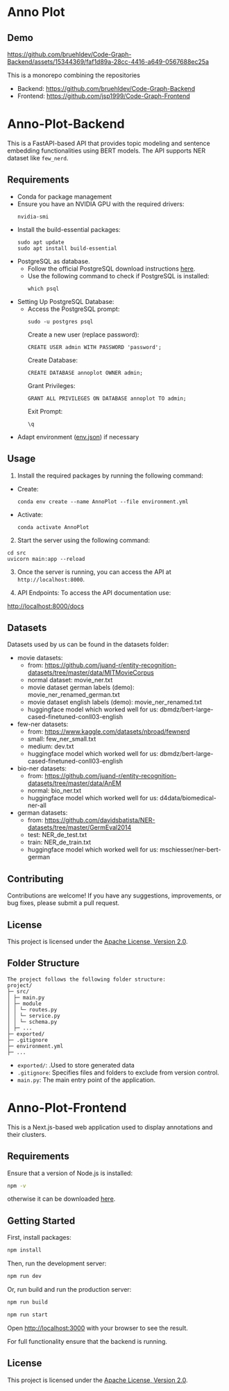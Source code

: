 # Anno Plot

## Demo
https://github.com/bruehldev/Code-Graph-Backend/assets/15344369/faf1d89a-28cc-4416-a649-0567688ec25a


This is a monorepo combining the repositories

- Backend: https://github.com/bruehldev/Code-Graph-Backend
- Frontend: https://github.com/jsp1999/Code-Graph-Frontend

# Anno-Plot-Backend

This is a FastAPI-based API that provides topic modeling and sentence embedding functionalities using BERT models. The API supports NER dataset like `few_nerd`. 


## Requirements
- Conda for package management
- Ensure you have an NVIDIA GPU with the required drivers:
  ```
  nvidia-smi
  ```
- Install the build-essential packages:
  ```
  sudo apt update
  sudo apt install build-essential
  ```
- PostgreSQL as database.
  - Follow the official PostgreSQL download instructions [here](https://www.postgresql.org/download/).
  - Use the following command to check if PostgreSQL is installed:
    ```
    which psql
    ```
- Setting Up PostgreSQL Database:
  - Access the PostgreSQL prompt:
    ```
    sudo -u postgres psql
    ```
    Create a new user (replace password):
    ```
    CREATE USER admin WITH PASSWORD 'password';
    ```
    Create Database:
    ```
    CREATE DATABASE annoplot OWNER admin;
    ```
    Grant Privileges:
    ```
    GRANT ALL PRIVILEGES ON DATABASE annoplot TO admin;
    ```
    Exit Prompt:
    ```
    \q
    ```
- Adapt environment ([env.json](https://github.com/uhh-lt/anno-plot/blob/main/backend/env.json)) if necessary    

## Usage

1. Install the required packages by running the following command:
  - Create:
    ```
    conda env create --name AnnoPlot --file environment.yml
    ```
  - Activate:
    ```
    conda activate AnnoPlot
    ```

2. Start the server using the following command:
```
cd src
uvicorn main:app --reload
```

3. Once the server is running, you can access the API at `http://localhost:8000`.

4. API Endpoints:
To access the API documentation use:

[http://localhost:8000/docs](http://localhost:8000/docs)


## Datasets
Datasets used by us can be found in the datasets folder:
- movie datasets:
  - from: https://github.com/juand-r/entity-recognition-datasets/tree/master/data/MITMovieCorpus
  - normal dataset: movie_ner.txt
  - movie dataset german labels (demo): movie_ner_renamed_german.txt
  - movie dataset english labels (demo): movie_ner_renamed.txt
  - huggingface model which worked well for us: dbmdz/bert-large-cased-finetuned-conll03-english
- few-ner datasets:
  - from: https://www.kaggle.com/datasets/nbroad/fewnerd
  - small: few_ner_small.txt
  - medium: dev.txt
  - huggingface model which worked well for us: dbmdz/bert-large-cased-finetuned-conll03-english
- bio-ner datasets:
  - from: https://github.com/juand-r/entity-recognition-datasets/tree/master/data/AnEM
  - normal: bio_ner.txt
  - huggingface model which worked well for us: d4data/biomedical-ner-all
- german datasets:
  - from: https://github.com/davidsbatista/NER-datasets/tree/master/GermEval2014
  - test: NER_de_test.txt
  - train: NER_de_train.txt
  - huggingface model which worked well for us: mschiesser/ner-bert-german


## Contributing

Contributions are welcome! If you have any suggestions, improvements, or bug fixes, please submit a pull request.

## License

This project is licensed under the [Apache License, Version 2.0](LICENSE).


## Folder Structure
```
The project follows the following folder structure:
project/
├─ src/
│ ├─ main.py
│ ├─ module
│ │ └─ routes.py
│ │ └─ service.py
│ │ └─ schema.py
│ ├─ ...
├─ exported/ 
├─ .gitignore
├─ environment.yml
├─ ...
```

- `exported/`: .Used to store generated data
- `.gitignore`: Specifies files and folders to exclude from version control.
- `main.py`: The main entry point of the application.


# Anno-Plot-Frontend

This is a Next.js-based web application used to display annotations and their clusters. 


## Requirements

Ensure that a version of Node.js is installed:

```bash
npm -v
```

otherwise it can be downloaded [here](https://nodejs.org/de/download).

## Getting Started

First, install packages:

```bash
npm install
```

Then, run the development server:

```bash
npm run dev
```

Or, run build and run the production server:

```bash
npm run build
```

```bash
npm run start
```

Open [http://localhost:3000](http://localhost:3000) with your browser to see the result.

For full functionality ensure that the backend is running.

## License

This project is licensed under the [Apache License, Version 2.0](LICENSE).
